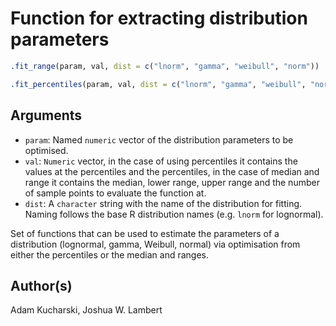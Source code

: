 # Function for extracting distribution parameters

```r
.fit_range(param, val, dist = c("lnorm", "gamma", "weibull", "norm"))

.fit_percentiles(param, val, dist = c("lnorm", "gamma", "weibull", "norm"))
```

## Arguments

- `param`: Named `numeric` vector of the distribution parameters to be optimised.
- `val`: `Numeric` vector, in the case of using percentiles it contains the values at the percentiles and the percentiles, in the case of median and range it contains the median, lower range, upper range and the number of sample points to evaluate the function at.
- `dist`: A `character` string with the name of the distribution for fitting. Naming follows the base R distribution names (e.g. `lnorm` for lognormal).

Set of functions that can be used to estimate the parameters of a distribution (lognormal, gamma, Weibull, normal) via optimisation from either the percentiles or the median and ranges.

## Author(s)

Adam Kucharski, Joshua W. Lambert
